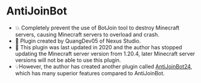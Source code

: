 # AntiJoinBot
- 💥 Completely prevent the use of BotJoin tool to destroy Minecraft servers, causing Minecraft servers to overload and crash.
- 💖 Plugin created by QuangDev05 of Nexus Studio.
- 🚨 This plugin was last updated in 2020 and the author has stopped updating the Minecraft server version from 1.20.4, later Minecraft server versions will not be able to use this plugin.
- 💡However, the author has created another plugin called [AntiJoinBot24](https://github.com/PhamQuang2008/AntiJoinBot24), which has many superior features compared to AntiJoinBot.
